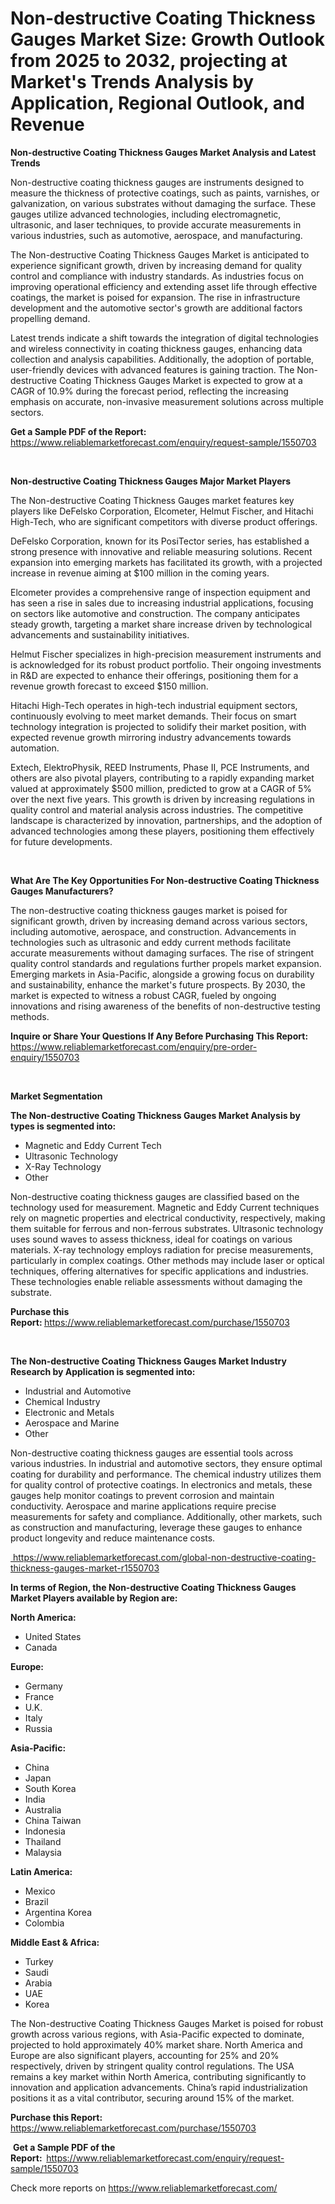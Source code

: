 <p><h1>Non-destructive Coating Thickness Gauges Market Size: Growth Outlook from 2025 to 2032, projecting at Market's Trends Analysis by Application, Regional Outlook, and Revenue</h1></p><p><strong>Non-destructive Coating Thickness Gauges Market Analysis and Latest Trends</strong></p>
<p><p>Non-destructive coating thickness gauges are instruments designed to measure the thickness of protective coatings, such as paints, varnishes, or galvanization, on various substrates without damaging the surface. These gauges utilize advanced technologies, including electromagnetic, ultrasonic, and laser techniques, to provide accurate measurements in various industries, such as automotive, aerospace, and manufacturing. </p><p>The Non-destructive Coating Thickness Gauges Market is anticipated to experience significant growth, driven by increasing demand for quality control and compliance with industry standards. As industries focus on improving operational efficiency and extending asset life through effective coatings, the market is poised for expansion. The rise in infrastructure development and the automotive sector's growth are additional factors propelling demand.</p><p>Latest trends indicate a shift towards the integration of digital technologies and wireless connectivity in coating thickness gauges, enhancing data collection and analysis capabilities. Additionally, the adoption of portable, user-friendly devices with advanced features is gaining traction. The Non-destructive Coating Thickness Gauges Market is expected to grow at a CAGR of 10.9% during the forecast period, reflecting the increasing emphasis on accurate, non-invasive measurement solutions across multiple sectors.</p></p>
<p><strong>Get a Sample PDF of the Report:&nbsp;</strong> <a href="https://www.reliablemarketforecast.com/enquiry/request-sample/1550703?utm_campaign=2719&utm_medium=2&utm_source=Github&utm_content=ia&utm_term=27022025&utm_id=non-destructive-coating-thickness-gauges">https://www.reliablemarketforecast.com/enquiry/request-sample/1550703</a></p>
<p>&nbsp;</p>
<p><strong>Non-destructive Coating Thickness Gauges Major Market Players</strong></p>
<p><p>The Non-destructive Coating Thickness Gauges market features key players like DeFelsko Corporation, Elcometer, Helmut Fischer, and Hitachi High-Tech, who are significant competitors with diverse product offerings. </p><p>DeFelsko Corporation, known for its PosiTector series, has established a strong presence with innovative and reliable measuring solutions. Recent expansion into emerging markets has facilitated its growth, with a projected increase in revenue aiming at $100 million in the coming years. </p><p>Elcometer provides a comprehensive range of inspection equipment and has seen a rise in sales due to increasing industrial applications, focusing on sectors like automotive and construction. The company anticipates steady growth, targeting a market share increase driven by technological advancements and sustainability initiatives.</p><p>Helmut Fischer specializes in high-precision measurement instruments and is acknowledged for its robust product portfolio. Their ongoing investments in R&D are expected to enhance their offerings, positioning them for a revenue growth forecast to exceed $150 million.</p><p>Hitachi High-Tech operates in high-tech industrial equipment sectors, continuously evolving to meet market demands. Their focus on smart technology integration is projected to solidify their market position, with expected revenue growth mirroring industry advancements towards automation.</p><p>Extech, ElektroPhysik, REED Instruments, Phase II, PCE Instruments, and others are also pivotal players, contributing to a rapidly expanding market valued at approximately $500 million, predicted to grow at a CAGR of 5% over the next five years. This growth is driven by increasing regulations in quality control and material analysis across industries. The competitive landscape is characterized by innovation, partnerships, and the adoption of advanced technologies among these players, positioning them effectively for future developments.</p></p>
<p>&nbsp;</p>
<p><strong>What Are The Key Opportunities For Non-destructive Coating Thickness Gauges Manufacturers?</strong></p>
<p><p>The non-destructive coating thickness gauges market is poised for significant growth, driven by increasing demand across various sectors, including automotive, aerospace, and construction. Advancements in technologies such as ultrasonic and eddy current methods facilitate accurate measurements without damaging surfaces. The rise of stringent quality control standards and regulations further propels market expansion. Emerging markets in Asia-Pacific, alongside a growing focus on durability and sustainability, enhance the market's future prospects. By 2030, the market is expected to witness a robust CAGR, fueled by ongoing innovations and rising awareness of the benefits of non-destructive testing methods.</p></p>
<p><strong>Inquire or Share Your Questions If Any Before Purchasing This Report:</strong> <a href="https://www.reliablemarketforecast.com/enquiry/pre-order-enquiry/1550703?utm_campaign=2719&utm_medium=2&utm_source=Github&utm_content=ia&utm_term=27022025&utm_id=non-destructive-coating-thickness-gauges">https://www.reliablemarketforecast.com/enquiry/pre-order-enquiry/1550703</a></p>
<p>&nbsp;</p>
<p><strong>Market Segmentation</strong></p>
<p><strong>The Non-destructive Coating Thickness Gauges Market Analysis by types is segmented into:</strong></p>
<p><ul><li>Magnetic and Eddy Current Tech</li><li>Ultrasonic Technology</li><li>X-Ray Technology</li><li>Other</li></ul></p>
<p><p>Non-destructive coating thickness gauges are classified based on the technology used for measurement. Magnetic and Eddy Current techniques rely on magnetic properties and electrical conductivity, respectively, making them suitable for ferrous and non-ferrous substrates. Ultrasonic technology uses sound waves to assess thickness, ideal for coatings on various materials. X-ray technology employs radiation for precise measurements, particularly in complex coatings. Other methods may include laser or optical techniques, offering alternatives for specific applications and industries. These technologies enable reliable assessments without damaging the substrate.</p></p>
<p><strong>Purchase this Report:&nbsp;</strong><a href="https://www.reliablemarketforecast.com/purchase/1550703?utm_campaign=2719&utm_medium=2&utm_source=Github&utm_content=ia&utm_term=27022025&utm_id=non-destructive-coating-thickness-gauges">https://www.reliablemarketforecast.com/purchase/1550703</a></p>
<p>&nbsp;</p>
<p><strong>The Non-destructive Coating Thickness Gauges Market Industry Research by Application is segmented into:</strong></p>
<p><ul><li>Industrial and Automotive</li><li>Chemical Industry</li><li>Electronic and Metals</li><li>Aerospace and Marine</li><li>Other</li></ul></p>
<p><p>Non-destructive coating thickness gauges are essential tools across various industries. In industrial and automotive sectors, they ensure optimal coating for durability and performance. The chemical industry utilizes them for quality control of protective coatings. In electronics and metals, these gauges help monitor coatings to prevent corrosion and maintain conductivity. Aerospace and marine applications require precise measurements for safety and compliance. Additionally, other markets, such as construction and manufacturing, leverage these gauges to enhance product longevity and reduce maintenance costs.</p></p>
<p><a href="https://www.reliablemarketforecast.com/global-non-destructive-coating-thickness-gauges-market-r1550703?utm_campaign=2719&utm_medium=2&utm_source=Github&utm_content=ia&utm_term=27022025&utm_id=non-destructive-coating-thickness-gauges">&nbsp;https://www.reliablemarketforecast.com/global-non-destructive-coating-thickness-gauges-market-r1550703</a></p>
<p><strong>In terms of Region, the Non-destructive Coating Thickness Gauges Market Players available by Region are:</strong></p>
<p>
    <p> <strong> North America: </strong>
        <ul>
            <li>United States</li>
            <li>Canada</li>
        </ul>
        </p> 
    <p> <strong> Europe: </strong>
        <ul>
            <li>Germany</li>
            <li>France</li>
            <li>U.K.</li>
            <li>Italy</li>
            <li>Russia</li>
        </ul>
        </p> 
    <p> <strong> Asia-Pacific: </strong>
        <ul>
            <li>China</li>
            <li>Japan</li>
            <li>South Korea</li>
            <li>India</li>
            <li>Australia</li>
            <li>China Taiwan</li>
            <li>Indonesia</li>
            <li>Thailand</li>
            <li>Malaysia</li>
        </ul>
        </p> 
    <p> <strong> Latin America: </strong>
        <ul>
            <li>Mexico</li>
            <li>Brazil</li>
            <li>Argentina Korea</li>
            <li>Colombia</li>
        </ul>
        </p> 
    <p> <strong> Middle East & Africa: </strong>
        <ul>
            <li>Turkey</li>
            <li>Saudi</li>
            <li>Arabia</li>
            <li>UAE</li>
            <li>Korea</li>
        </ul>
    </p>
    </p>
<p><p>The Non-destructive Coating Thickness Gauges Market is poised for robust growth across various regions, with Asia-Pacific expected to dominate, projected to hold approximately 40% market share. North America and Europe are also significant players, accounting for 25% and 20% respectively, driven by stringent quality control regulations. The USA remains a key market within North America, contributing significantly to innovation and application advancements. China’s rapid industrialization positions it as a vital contributor, securing around 15% of the market.</p></p>
<p><strong>Purchase this Report: </strong><a href="https://www.reliablemarketforecast.com/purchase/1550703?utm_campaign=2719&utm_medium=2&utm_source=Github&utm_content=ia&utm_term=27022025&utm_id=non-destructive-coating-thickness-gauges">https://www.reliablemarketforecast.com/purchase/1550703</a></p>
<p>&nbsp;<strong>Get a Sample PDF of the Report:&nbsp;&nbsp;</strong><a href="https://www.reliablemarketforecast.com/enquiry/request-sample/1550703?utm_campaign=2719&utm_medium=2&utm_source=Github&utm_content=ia&utm_term=27022025&utm_id=non-destructive-coating-thickness-gauges">https://www.reliablemarketforecast.com/enquiry/request-sample/1550703</a></p>
<p><strong></strong></p>
<p>Check more reports on <a href="https://www.reliablemarketforecast.com/?utm_campaign=2719&utm_medium=2&utm_source=Github&utm_content=ia&utm_term=27022025&utm_id=non-destructive-coating-thickness-gauges">https://www.reliablemarketforecast.com/</a></p>